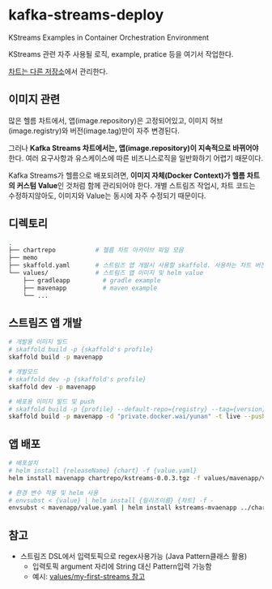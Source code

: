 # kafka-streams-deploy

KStreams Examples in Container Orchestration Environment

KStreams 관련 자주 사용될 로직, example, pratice 등을 여기서 작업한다.

[차트는 다른 저장소](https://github.com/YunanJeong/my-helm-charts/tree/main/charts/kafka-streams)에서 관리한다.

## 이미지 관련

많은 헬름 차트에서,
앱(image.repository)은 고정되어있고, 이미지 허브(image.registry)와 버전(image.tag)만이 자주 변경된다.

그러나 **Kafka Streams 차트에서는,
앱(image.repository)이 지속적으로 바뀌어야** 한다. 여러 요구사항과 유스케이스에 따른 비즈니스로직을 일반화하기 어렵기 때문이다.

Kafka Streams가 헬름으로 배포되려면, **이미지 자체(Docker Context)가 헬름 차트의 커스텀 Value**인 것처럼 함께 관리되어야 한다. 개별 스트림즈 작업시, 차트 코드는 수정하지않아도, 이미지와 Value는 동시에 자주 수정되기 때문이다.

## 디렉토리

```sh
.
├── chartrepo           # 헬름 차트 아카이브 파일 모음
├── memo
├── skaffold.yaml       # 스트림즈 앱 개발시 사용할 skaffold. 사용하는 차트 버전 기록.
└── values/             # 스트림즈 앱 이미지 및 helm value
    ├── gradleapp         # gradle example
    ├── mavenapp          # maven example
    └── ...
```

## 스트림즈 앱 개발

```sh
# 개발용 이미지 빌드
# skaffold build -p {skaffold's profile}
skaffold build -p mavenapp

# 개발모드
# skaffold dev -p {skaffold's profile}
skaffold dev -p mavenapp

# 배포용 이미지 빌드 및 push
# skaffold build -p {profile} --default-repo={registry} --tag={version} --push
skaffold build -p mavenapp -d "private.docker.wai/yunan" -t live --push
```

## 앱 배포

```sh
# 배포설치
# helm install {releaseName} {chart} -f {value.yaml}
helm install mavenapp chartrepo/kstreams-0.0.3.tgz -f values/mavenapp/value.yaml

# 환경 변수 적용 및 helm 사용
# envsubst < {value} | helm install {릴리즈이름} {차트] -f -
envsubst < mavenapp/value.yaml | helm install kstreams-mvaenapp ../chartrepo/kstreams-0.0.4.tgz -f -
```

## 참고

- 스트림즈 DSL에서 입력토픽으로 regex사용가능 (Java Pattern클래스 활용)
  - 입력토픽 argument 자리에 String 대신 Pattern입력 가능함
  - 예시: [values/my-first-streams 참고](https://github.com/YunanJeong/kafka-streams-deploy/blob/main/values/my-first-streams/image/app/src/main/java/my_first_streams/App.java)
